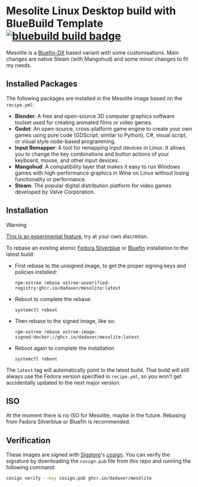 # Mesolite Linux Desktop build with BlueBuild Template &nbsp; [![bluebuild build badge](https://github.com/blue-build/template/actions/workflows/build.yml/badge.svg)](https://github.com/blue-build/template/actions/workflows/build.yml)

Mesolite is a [Bluefin-DX](https://projectbluefin.io/) based variant with some customisations.
Main changes are native Steam (with Mangohud) and some minor changes to fit my needs.

## Installed Packages

The following packages are installed in the Mesolite image based on the `recipe.yml`:

- **Blender**: A free and open-source 3D computer graphics software toolset used for creating animated films or video games.
- **Godot**: An open-source, cross-platform game engine to create your own games using pure code (GDScript, similar to Python), C#, visual script, or visual style node-based programming.
- **Input Remapper**: A tool for remapping input devices in Linux. It allows you to change the key combinations and button actions of your keyboard, mouse, and other input devices.
- **Mangohud**: A compatibility layer that makes it easy to run Windows games with high-performance graphics in Wine on Linux without losing functionality or performance.
- **Steam**: The popular digital distribution platform for video games developed by Valve Corporation.

## Installation

> [!WARNING]
> [This is an experimental feature](https://www.fedoraproject.org/wiki/Changes/OstreeNativeContainerStable), try at your own discretion.

To rebase an existing atomic [Fedora Silverblue](https://fedoraproject.org/atomic-desktops/silverblue/) or [Bluefin](https://projectbluefin.io/) installation to the latest build:

- First rebase to the unsigned image, to get the proper signing keys and policies installed:
  ```
  rpm-ostree rebase ostree-unverified-registry:ghcr.io/dadaxer/mesolite:latest
  ```
- Reboot to complete the rebase:
  ```
  systemctl reboot
  ```
- Then rebase to the signed image, like so:
  ```
  rpm-ostree rebase ostree-image-signed:docker://ghcr.io/dadaxer/mesolite:latest
  ```
- Reboot again to complete the installation
  ```
  systemctl reboot
  ```

The `latest` tag will automatically point to the latest build. That build will still always use the Fedora version specified in `recipe.yml`, so you won't get accidentally updated to the next major version.

## ISO

At the moment there is no ISO for Mesolite, maybe in the future. Rebasing from Fedora Silverblue or Bluefin is recommended.

## Verification

These images are signed with [Sigstore](https://www.sigstore.dev/)'s [cosign](https://github.com/sigstore/cosign). You can verify the signature by downloading the `cosign.pub` file from this repo and running the following command:

```bash
cosign verify --key cosign.pub ghcr.io/dadaxer/mesolite
```
